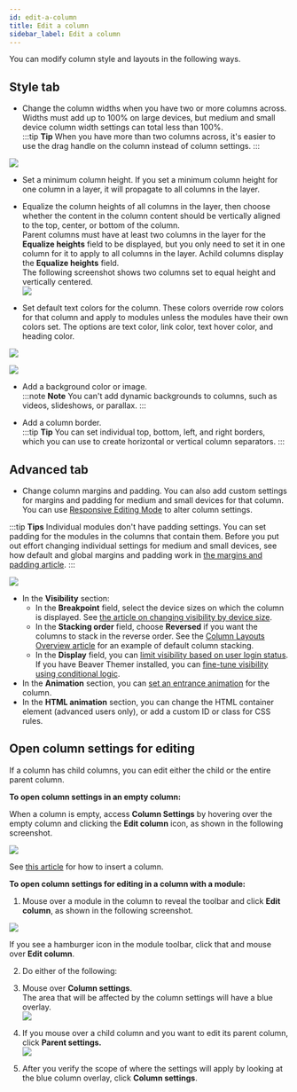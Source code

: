 ```yaml
---
id: edit-a-column
title: Edit a column
sidebar_label: Edit a column
---
```


You can modify column style and layouts in the following ways.

## Style tab

  * Change the column widths when you have two or more columns across.  
Widths must add up to 100% on large devices, but medium and small device
column width settings can total less than 100%.  
:::tip **Tip**
When you have more than two columns across, it's easier to use the drag handle on the column instead of column settings.
:::

![](/img/row-columns-edit-column-1.png)

  * Set a minimum column height. If you set a minimum column height for one column in a layer, it will propagate to all columns in the layer.
  * Equalize the column heights of all columns in the layer, then choose whether the content in the column content should be vertically aligned to the top, center, or bottom of the column.   
Parent columns must have at least two columns in the layer for the **Equalize
heights** field to be displayed, but you only need to set it in one column for
it to apply to all columns in the layer. Achild columns display the **Equalize
heights** field.  
The following screenshot shows two columns set to equal height and vertically
centered.  
![](/img/row-columns-edit-column-2.png)

  * Set default text colors for the column. These colors override row colors for that column and apply to modules unless the modules have their own colors set. The options are text color, link color, text hover color, and heading color.

![](/img/row-columns-edit-column-3-new.png)

![](/img/row-columns-edit-column-3.png)

  * Add a background color or image.  
:::note **Note**
You can't add dynamic backgrounds to columns, such as videos,
slideshows, or parallax.
:::

  * Add a column border.  
:::tip **Tip**
You can set individual top, bottom, left, and right borders, which you can use to create horizontal or vertical column separators.
:::

## Advanced tab

  * Change column margins and padding. You can also add custom settings for margins and padding for medium and small devices for that column. You can use [Responsive Editing Mode]() to alter column settings.

:::tip **Tips**
Individual modules don't have padding settings.
You can set padding for the modules in the columns that contain them. Before
you put out effort changing individual settings for medium and small devices,
see how default and global margins and padding work in [the margins and padding
article](/beaver-builder/layouts/margins-padding/margin-padding.md).
:::

![](/img/row-columns-edit-column-4.png)

* In the **Visibility** section:
  * In the **Breakpoint** field, select the device sizes on which the column is displayed. See [the article on changing visibility by device size](/beaver-builder/styles/visibility/change-item-visibility-by-device-size.md).
  * In the **Stacking order** field, choose **Reversed** if you want the columns to stack in the reverse order. See the [Column Layouts Overview article](/beaver-builder/layouts/columns/column-layouts-overview.md) for an example of default column stacking.
  * In the **Display** field, you can [limit visibility based on user login status](/beaver-builder/styles/visibility/change-element-visibility-by-user-login-and-capability.md). If you have Beaver Themer installed, you can [fine-tune visibility using conditional logic](/beaver-themer/conditional-logic/beaver-themer-conditional-logic.md).
* In the **Animation** section, you can [set an entrance animation](/beaver-builder/styles/effects/animations.md) for the column.
* In the **HTML animation** section, you can change the HTML container element (advanced users only), or add a custom ID or class for CSS rules.

##  Open column settings for editing

If a column has child columns, you can edit either the child or the entire
parent column.

**To open column settings in an empty column:**

When a column is empty, access **Column Settings** by hovering over the empty
column and clicking the  **Edit column** icon, as shown in the following
screenshot.

![](/img/row-columns-edit-column-5.png)

See [this article](/beaver-builder/layouts/columns/insert-columns.md) for how to insert a column.

**To open column settings for editing in a column with a module:**

1. Mouse over a module in the column to reveal the toolbar and click **Edit column**, as shown in the following screenshot.

  ![](/img/row-columns-edit-column-6.png)

  If you see a hamburger icon in the module toolbar, click that and mouse over **Edit column**.

2. Do either of the following:
  1. Mouse over **Column settings**.  
The area that will be affected by the column settings will have a blue
overlay.  
![](/img/row-columns-edit-column-7.png)

  2. If you mouse over a child column and you want to edit its parent column, click **Parent settings.**  
  ![](/img/row-columns-edit-column-8.png)

  3. After you verify the scope of where the settings will apply by looking at the blue column overlay, click **Column settings**.
